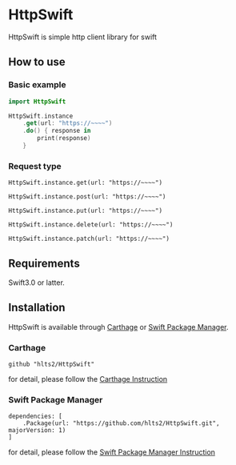 # HttpSwift
HttpSwift is simple http client library for swift

## How to use

### Basic example

```swift
import HttpSwift

HttpSwift.instance
    .get(url: "https://~~~~")
    .do() { response in
        print(response)
    }
```

### Request type

`HttpSwift.instance.get(url: "https://~~~~")`

`HttpSwift.instance.post(url: "https://~~~~")`

`HttpSwift.instance.put(url: "https://~~~~")`

`HttpSwift.instance.delete(url: "https://~~~~")`

`HttpSwift.instance.patch(url: "https://~~~~")`

## Requirements
Swift3.0 or latter.

## Installation

HttpSwift is available through [Carthage](https://github.com/Carthage/Carthage) or
[Swift Package Manager](https://github.com/apple/swift-package-manager).

### Carthage

```
github "hlts2/HttpSwift"
```

for detail, please follow the [Carthage Instruction](https://github.com/Carthage/Carthage#if-youre-building-for-ios-tvos-or-watchos)

### Swift Package Manager

```
dependencies: [
    .Package(url: "https://github.com/hlts2/HttpSwift.git", majorVersion: 1)
]
```

for detail, please follow the [Swift Package Manager Instruction](https://github.com/apple/swift-package-manager/blob/master/Documentation/Usage.md)
